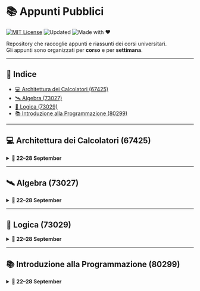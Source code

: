 # 📚 Appunti Pubblici

[![MIT License](https://img.shields.io/badge/license-MIT-blue.svg)](LICENSE)
![Updated](https://img.shields.io/badge/last%20update-September%202025-orange)
![Made with ❤️](https://img.shields.io/badge/made%20with-%E2%9D%A4-red)

Repository che raccoglie appunti e riassunti dei corsi universitari.  
Gli appunti sono organizzati per **corso** e per **settimana**.

---

## 📌 Indice

- [💻 Architettura dei Calcolatori (67425)](#-architettura-dei-calcolatori-67425)
- [🛰️ Algebra (73027)](#-algebra-73027)
- [📘 Logica (73029)](#-logica-73029)
- [📚 Introduzione alla Programmazione (80299)](#-introduzione-alla-programmazione-80299)

---

## 💻 Architettura dei Calcolatori (67425)

<details>
  <summary><strong>📅 22–28 September</strong></summary>

- [2025-09-24.md](67425%20Architettura%20dei%20Calcolatori/22-28%20September/2025-09-24.md)

</details>

---

## 🛰️ Algebra (73027)

<details>
  <summary><strong>📅 22–28 September</strong></summary>

- [2025-09-23.md](73027%20Algebra/22-28%20September/2025-09-23.md)  
- [2025-09-23 RL.md](73027%20Algebra/22-28%20September/2025-09-23%20RL.md)  
- [2025-09-23 RL.pdf](73027%20Algebra/22-28%20September/2025-09-23%20RL.pdf)

</details>

---

## 📘 Logica (73029)

<details>
  <summary><strong>📅 22–28 September</strong></summary>

- [2025-09-24.md](73029%20Logica/22-28%20September/2025-09-24.md)

</details>

---

## 📚 Introduzione alla Programmazione (80299)

<details>
  <summary><strong>📅 22–28 September</strong></summary>

- [2025-09-23.md](80299%20Introduzione%20alla%20Programmazione/22-28%20September/2025-09-23.md)  
- [2025-09-23 RL.md](80299%20Introduzio)

---

## ✅ Come contribuire

Hai trovato un errore o vuoi aggiungere qualcosa? Apri una **Pull Request** o segnala un problema nelle **Issues**.

---

## 📜 Licenza

Distribuito con licenza [MIT](LICENSE).
